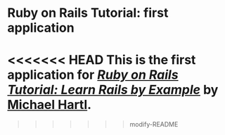 # Ruby on Rails Tutorial: first application
<<<<<<< HEAD
This is the first application for
[*Ruby on Rails Tutorial: Learn Rails by Example*](http://railstutorial.org/)
by [Michael Hartl](http://michaelhartl.com/).
=======


>>>>>>> modify-README